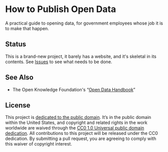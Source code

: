 # How to Publish Open Data

A practical guide to opening data, for government employees whose job it is to make that happen.


## Status

This is a brand-new project, it barely has a website, and it's skeletal in its contents. See [Issues](https://github.com/USODI/How-To/issues) to see what needs to be done.


## See Also

* The Open Knowledge Foundation's “[Open Data Handbook](http://opendatahandbook.org/en/)”

## License

This project is [dedicated to the public domain](LICENSE). It’s in the public domain within the United States, and copyright and related rights in the work worldwide are waived through the [CC0 1.0 Universal public domain dedication](http://creativecommons.org/publicdomain/zero/1.0/). All contributions to this project will be released under the CC0 dedication. By submitting a pull request, you are agreeing to comply with this waiver of copyright interest.
